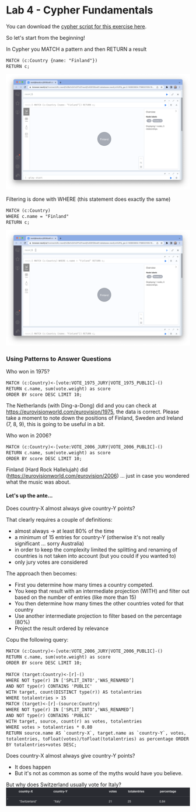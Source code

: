 # Lab 4 - Cypher Fundamentals
<!---
In this lab, we're going to take data from an Google Cloud Storage bucket and import it into Neo4j.  There are a few different ways to do this.  We'll start with a very naive LOAD CSV statement and then improve it.  

To load it in Neo4j, let's open the tab that has our Neo4j Workspace in it.  If you don't have that tab open, you can review the previous lab to get into it.

Make sure that "Query" is selected at the top.

![](images/01-workspace.png)

-->

You can download the [cypher script for this exercise here](https://storage.googleapis.com/gcp_eurovision_workshop/WorkshopGDS_EurovisionSongContest_Script.cypher). 

So let's start from the beginning!

In Cypher you MATCH a pattern and then RETURN a result

    MATCH (c:Country {name: "Finland"})
    RETURN c;

![](images/02-query1_show_finland.png)

Filtering is done with WHERE (this statement does exactly the same)

    MATCH (c:Country)
    WHERE c.name = "Finland"
    RETURN c;

![](images/03-query2_show_finland.png)

### Using Patterns to Answer Questions
Who won in 1975?

    MATCH (c:Country)<-[vote:VOTE_1975_JURY|VOTE_1975_PUBLIC]-()
    RETURN c.name, sum(vote.weight) as score
    ORDER BY score DESC LIMIT 10;

The Netherlands (with Ding-a-Dong) did and you can check at https://eurovisionworld.com/eurovision/1975, the data is correct.
Please take a moment to note down the positions of Finland, Sweden and Ireland (7, 8, 9), this is going to be useful in a bit.

Who won in 2006?

    MATCH (c:Country)<-[vote:VOTE_2006_JURY|VOTE_2006_PUBLIC]-()
    RETURN c.name, sum(vote.weight) as score
    ORDER BY score DESC LIMIT 10;

Finland (Hard Rock Hallelujah) did (https://eurovisionworld.com/eurovision/2006) … just in case you wondered what the music was about.

#### Let's up the ante...
Does country-X almost always give country-Y points?

That clearly requires a couple of definitions:
- almost always → at least 80% of the time
- a minimum of 15 entries for country-Y (otherwise it's not really significant … sorry Australia)
- in order to keep the complexity limited the splitting and renaming of countries is not taken into account (but you could if you wanted to)
- only jury votes are considered

The approach then becomes:
- First you determine how many times a country competed.
- You keep that result with an intermediate projection (WITH) and filter out based on the number of entries (like more than 15)
- You then determine how many times the other countries voted for that country 
- Use another intermediate projection to filter based on the percentage (80%)
- Project the result ordered by relevance 

Copu the following query:

    MATCH (c:Country)<-[vote:VOTE_2006_JURY|VOTE_2006_PUBLIC]-()
    RETURN c.name, sum(vote.weight) as score
    ORDER BY score DESC LIMIT 10;

    MATCH (target:Country)<-[r]-()
    WHERE NOT type(r) IN ['SPLIT_INTO','WAS_RENAMED’]
    AND NOT type(r) CONTAINS 'PUBLIC'
    WITH target, count(DISTINCT type(r)) AS totalentries
    WHERE totalentries > 15
    MATCH (target)<-[r]-(source:Country)
    WHERE NOT type(r) IN ['SPLIT_INTO','WAS_RENAMED’]
    AND NOT type(r) CONTAINS 'PUBLIC'
    WITH target, source, count(r) as votes, totalentries
    WHERE votes > totalentries * 0.80
    RETURN source.name AS `country-X`, target.name as `country-Y`, votes, totalentries, toFloat(votes)/toFloat(totalentries) as percentage ORDER BY totalentries+votes DESC;

Does country-X almost always give country-Y points?
- It does happen
- But it's not as common as some of the myths would have you believe.

But why does Switzerland usually vote for Italy? 
![](images/04-Switzerland_Italy.png)
